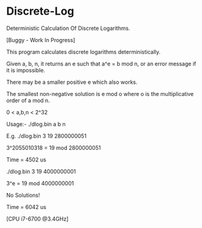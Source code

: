 # Discrete-Log
Deterministic Calculation Of Discrete Logarithms.

[Buggy - Work In Progress]

This program calculates discrete logarithms deterministically. 

Given a, b, n, it returns an e such that a^e = b mod n, or an error message if it is impossible. 

There may be a smaller positive e which also works. 

The smallest non-negative solution is e mod o where o is the multiplicative order of a mod n.

0 < a,b,n < 2^32

Usage:- ./dlog.bin a b n

E.g. ./dlog.bin 3 19 2800000051

3^2055010318 = 19 mod 2800000051

Time = 4502 us


./dlog.bin 3 19 4000000001

3^e = 19 mod 4000000001

No Solutions!

Time = 6042 us

[CPU i7-6700 @3.4GHz]
